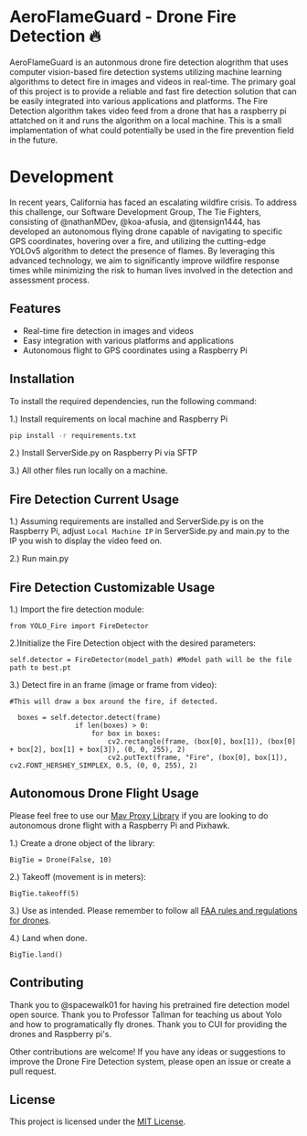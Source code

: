 # AeroFlameGuard - Drone Fire Detection 🔥
AeroFlameGuard is an autonmous drone fire detection alogrithm that uses computer vision-based fire detection systems utilizing machine learning algorithms to detect fire in images and videos in real-time. The primary goal of this project is to provide a reliable and fast fire detection solution that can be easily integrated into various applications and platforms. The Fire Detection algorithm takes video feed from a drone that has a raspberry pi attatched on it and runs the algorithm on a local machine. This is a small implamentation of what could potentially be used in the fire prevention field in the future.

# Development

In recent years, California has faced an escalating wildfire crisis. To address this challenge, our Software Development Group, The Tie Fighters, consisting of @nathanMDev, @koa-afusia, and @tensign1444, has developed an autonomous flying drone capable of navigating to specific GPS coordinates, hovering over a fire, and utilizing the cutting-edge YOLOv5 algorithm to detect the presence of flames. By leveraging this advanced technology, we aim to significantly improve wildfire response times while minimizing the risk to human lives involved in the detection and assessment process.

## Features

- Real-time fire detection in images and videos
- Easy integration with various platforms and applications
- Autonomous flight to GPS coordinates using a Raspberry Pi

## Installation

To install the required dependencies, run the following command:

1.) Install requirements on local machine and Raspberry Pi

```bash
pip install -r requirements.txt
```

2.) Install ServerSide.py on Raspberry Pi via SFTP

3.) All other files run locally on a machine.

## Fire Detection Current Usage

1.) Assuming requirements are installed and ServerSide.py is on the Raspberry Pi, 
adjust ```Local Machine IP``` in ServerSide.py and main.py to the IP you wish to display the video feed on.

2.) Run main.py

## Fire Detection Customizable Usage

1.) Import the fire detection module:

```
from YOLO_Fire import FireDetector
```

2.)Initialize the Fire Detection object with the desired parameters:

```
self.detector = FireDetector(model_path) #Model path will be the file path to best.pt
```

3.) Detect fire in an frame (image or frame from video):
```
#This will draw a box around the fire, if detected.

  boxes = self.detector.detect(frame)
                if len(boxes) > 0:
                    for box in boxes:
                        cv2.rectangle(frame, (box[0], box[1]), (box[0] + box[2], box[1] + box[3]), (0, 0, 255), 2)
                        cv2.putText(frame, "Fire", (box[0], box[1]), cv2.FONT_HERSHEY_SIMPLEX, 0.5, (0, 0, 255), 2)
```

## Autonomous Drone Flight Usage

 Please feel free to use our [Mav Proxy Library](https://github.com/tensign1444/DroneFireDetection/blob/master/MavProxyLib.py) if you are looking to do autonomous drone flight with a Raspberry Pi and Pixhawk.

 1.) Create a drone object of the library:

 ```
 BigTie = Drone(False, 10)
 ```

 2.) Takeoff (movement is in meters): 

 ```
 BigTie.takeoff(5)
 ```
 
 3.) Use as intended. Please remember to follow all [FAA rules and regulations for drones](https://www.faa.gov/uas).

 4.) Land when done.

 ```
 BigTie.land()
 ```

## Contributing
 
 Thank you to @spacewalk01 for having his pretrained fire detection model open source. Thank you to Professor Tallman for teaching us about Yolo and how to programatically fly drones. Thank you to CUI for providing the drones and Raspberry pi's.

Other contributions are welcome! If you have any ideas or suggestions to improve the Drone Fire Detection system, please open an issue or create a pull request.

## License 

This project is licensed under the [MIT License](https://github.com/tensign1444/DroneFireDetection/blob/master/LICENSE).
